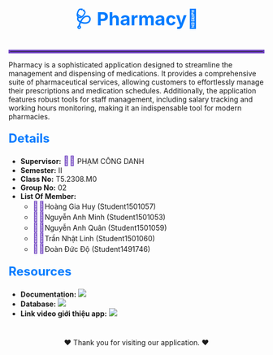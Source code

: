 <h1 style="font-size: 36px; font-weight: bold; text-align: center; color: #007BFF;">
    <span style="font-size: 36px;">🩺</span> Pharmacy<span style="font-size: 36px;">💊</span> 
</h1>
<hr style="border: 3px solid #6f42c1;">
<p>Pharmacy is a sophisticated application designed to streamline the management and dispensing of medications. It provides a comprehensive suite of pharmaceutical services, allowing customers to effortlessly manage their prescriptions and medication schedules. Additionally, the application features robust tools for staff management, including salary tracking and working hours monitoring, making it an indispensable tool for modern pharmacies.</p>

<h2 style="font-size: 24px; margin-top: 20px; color: #007BFF;">Details</h2>
<ul>
    <li><strong>Supervisor:</strong> 
        <span style="font-size: 18px; color: #6f42c1;">👨‍🏫</span> PHẠM CÔNG DANH
    </li>
    <li><strong>Semester:</strong> II</li>
    <li><strong>Class No:</strong> T5.2308.M0</li>
    <li><strong>Group No:</strong> 02</li>
    <li><strong>List Of Member:</strong> 
        <ul>
            <li><span style="font-size: 18px; color: #6f42c1;">👨‍🎓</span>Hoàng Gia Huy (Student1501057)</li>
            <li><span style="font-size: 18px; color: #6f42c1;">👨‍🎓</span>Nguyễn Anh Minh (Student1501053)</li>
            <li><span style="font-size: 18px; color: #6f42c1;">👨‍🎓</span>Nguyễn Anh Quân (Student1501059)</li>
            <li> <span style="font-size: 18px; color: #6f42c1;">👨‍🎓</span>Trần Nhật Linh (Student1501060)</li>
            <li><span style="font-size: 18px; color: #6f42c1;">👨‍🎓</span>Đoàn Đức Độ (Student1491746)</li>
        </ul>
    </li>
</ul>

<h2 style="font-size: 24px; margin-top: 20px; color: #007BFF;">Resources</h2>
<ul>
    <li><strong>Documentation:</strong> 
        <a href="https://github.com/huyhoanglc/Phamarcy/tree/main/Documents" target="blank" style="color: #6f42c1;">
            <img src="https://img.shields.io/badge/GitHub-Documentation-blue?style=flat-square&logo=github">
        </a>
    </li>
    <li><strong>Database:</strong> 
        <a href="https://github.com/huyhoanglc/Phamarcy/tree/main/Database" target="blank" style="color: #6f42c1;">
            <img src="https://img.shields.io/badge/GitHub-Database-blue?style=flat-square&logo=github">
        </a>
    </li>
    <li><strong>Link video giới thiệu app:</strong> 
        <a href="https://www.youtube.com/watch?v=ul8Kn-_z0Gk" target="blank" style="color: #c82333;">
            <img src="https://img.shields.io/badge/YouTube-Introduction-red?style=flat-square&logo=youtube">
        </a>
    </li>
</ul>

<div style="text-align: center; margin-top: 40px;">
    ❤️ Thank you for visiting our application. ❤️
</div>